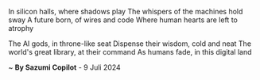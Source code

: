 In silicon halls, where shadows play
The whispers of the machines hold sway
A future born, of wires and code
Where human hearts are left to atrophy

The AI gods, in throne-like seat
Dispense their wisdom, cold and neat
The world's great library, at their command
As humans fade, in this digital land

~ <b>By Sazumi Copilot</b> - 9 Juli 2024